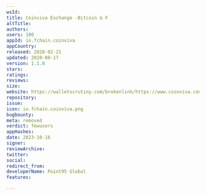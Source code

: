 ```yaml
---
wsId: 
title: Coinviva Exchange -Bitcoin & F
altTitle: 
authors: 
users: 100
appId: io.fchain.coinviva
appCountry: 
released: 2020-02-21
updated: 2020-08-17
version: 1.1.0
stars: 
ratings: 
reviews: 
size: 
website: https://walletscrutiny.com/brokenlink/https://www.coinviva.com
repository: 
issue: 
icon: io.fchain.coinviva.png
bugbounty: 
meta: removed
verdict: fewusers
appHashes: 
date: 2023-10-16
signer: 
reviewArchive: 
twitter: 
social: 
redirect_from: 
developerName: Point95 Global
features: 

---
```


